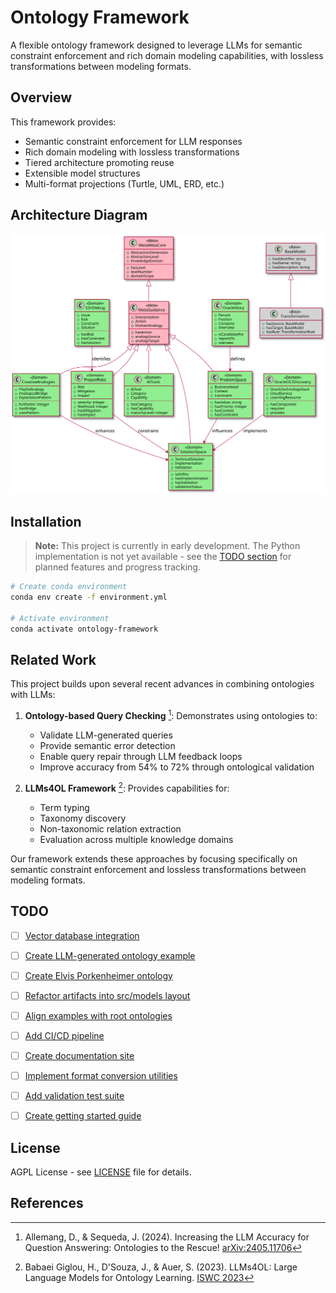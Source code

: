 # Ontology Framework

A flexible ontology framework designed to leverage LLMs for semantic constraint enforcement and rich domain modeling capabilities, with lossless transformations between modeling formats.

## Overview

This framework provides:

- Semantic constraint enforcement for LLM responses
- Rich domain modeling with lossless transformations
- Tiered architecture promoting reuse
- Extensible model structures
- Multi-format projections (Turtle, UML, ERD, etc.)

## Architecture Diagram

![Ontology Framework Architecture](Ontology%20Framework.svg)


## Installation

> **Note:** This project is currently in early development. The Python implementation is not yet available - see the [TODO section](#todo) for planned features and progress tracking.


```bash
# Create conda environment
conda env create -f environment.yml

# Activate environment
conda activate ontology-framework
```

## Related Work

This project builds upon several recent advances in combining ontologies with LLMs:

1. **Ontology-based Query Checking** [^1]: Demonstrates using ontologies to:

   - Validate LLM-generated queries
   - Provide semantic error detection
   - Enable query repair through LLM feedback loops
   - Improve accuracy from 54% to 72% through ontological validation
2. **LLMs4OL Framework** [^2]: Provides capabilities for:

   - Term typing
   - Taxonomy discovery
   - Non-taxonomic relation extraction
   - Evaluation across multiple knowledge domains

Our framework extends these approaches by focusing specifically on semantic constraint enforcement and lossless transformations between modeling formats.

## TODO

- [ ] [Vector database integration](https://github.com/louspringer/ontology-framework/issues/5)
- [ ] [Create LLM-generated ontology example](https://github.com/louspringer/ontology-framework/issues/4)
- [ ] [Create Elvis Porkenheimer ontology](https://github.com/louspringer/ontology-framework/issues/3)
- [ ] [Refactor artifacts into src/models layout](https://github.com/louspringer/ontology-framework/issues/2)
- [ ] [Align examples with root ontologies](https://github.com/louspringer/ontology-framework/issues/1)
- [ ] [Add CI/CD pipeline](https://github.com/louspringer/ontology-framework/issues/6)
- [ ] [Create documentation site](https://github.com/louspringer/ontology-framework/issues/7) 
- [ ] [Implement format conversion utilities](https://github.com/louspringer/ontology-framework/issues/8)
- [ ] [Add validation test suite](https://github.com/louspringer/ontology-framework/issues/9)
- [ ] [Create getting started guide](https://github.com/louspringer/ontology-framework/issues/10)


## License

AGPL License - see [LICENSE](LICENSE "AGPL license.") file for details.

## References

[^1]: Allemang, D., & Sequeda, J. (2024). Increasing the LLM Accuracy for Question Answering: Ontologies to the Rescue! [arXiv:2405.11706](https://arxiv.org/abs/2405.11706)
    
[^2]: Babaei Giglou, H., D'Souza, J., & Auer, S. (2023). LLMs4OL: Large Language Models for Ontology Learning. [ISWC 2023](https://link.springer.com/chapter/10.1007/978-3-031-47240-4_22)

